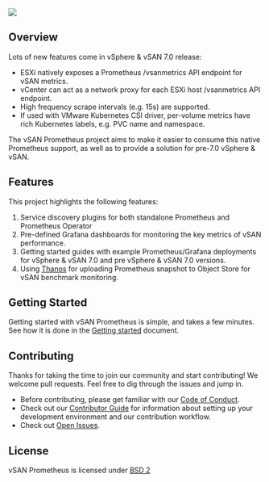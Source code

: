 [<img src="https://s-a.github.io/license/img/bsd-2-clause.svg" />](https://github.com/vmware/vsan-integration-for-prometheus/blob/master/LICENSE)

## Overview

Lots of new features come in vSphere & vSAN 7.0 release:
* ESXi natively exposes a Prometheus /vsanmetrics API endpoint for vSAN metrics.
* vCenter can act as a network proxy for each ESXi host /vsanmetrics API endpoint.
* High frequency scrape intervals (e.g. 15s) are supported.
* If used with VMware Kubernetes CSI driver, per-volume metrics have rich Kubernetes labels, e.g. PVC name and namespace.

The vSAN Prometheus project aims to make it easier to consume this native Prometheus support, as well as to provide a solution for pre-7.0 vSphere & vSAN.

## Features
This project highlights the following features:
1. Service discovery plugins for both standalone Prometheus and Prometheus Operator
2. Pre-defined Grafana dashboards for monitoring the key metrics of vSAN performance.
1. Getting started guides with example Prometheus/Grafana deployments for vSphere & vSAN 7.0 and pre vSphere & vSAN 7.0 versions.
4. Using [Thanos](https://github.com/thanos-io/thanos) for uploading Prometheus snapshot to Object Store for vSAN benchmark monitoring.    

## Getting Started
Getting started with vSAN Prometheus is simple, and takes a few minutes.
See how it is done in the [Getting started](./docs/getting-started.md) document.

## Contributing
Thanks for taking the time to join our community and start contributing! We welcome pull requests.
Feel free to dig through the issues and jump in.
* Before contributing, please get familiar with our
[Code of Conduct](CODE_OF_CONDUCT.md).
* Check out our [Contributor Guide](./docs/development.md) for information
about setting up your development environment and our contribution workflow.
* Check out [Open Issues](https://github.com/vmware/vsan-integration-for-prometheus/issues).

## License
vSAN Prometheus is licensed under [BSD 2](./LICENSE)